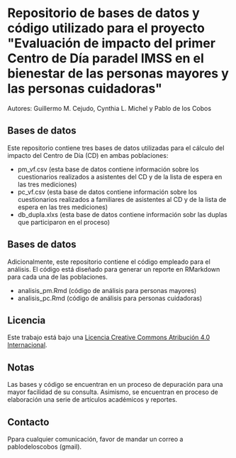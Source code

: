 # Repositorio de bases de datos y código utilizado para el proyecto "Evaluación de impacto del primer Centro de Día paradel IMSS en el bienestar de las personas mayores y las personas cuidadoras"

Autores: Guillermo M. Cejudo, Cynthia L. Michel y Pablo de los Cobos

## Bases de datos
Este repositorio contiene tres bases de datos utilizadas para el cálculo del impacto del Centro de Día (CD) en ambas poblaciones:

- pm_vf.csv (esta base de datos contiene información sobre los cuestionarios realizados a asistentes del CD y de la lista de espera en las tres mediciones)
- pc_vf.csv (esta base de datos contiene información sobre los cuestionarios realizados a familiares de asistentes al CD y de la lista de espera en las tres mediciones)
- db_dupla.xlxs (esta base de datos contiene información sobr las duplas que participaron en el proceso)

## Bases de datos
Adicionalmente, este repositorio contiene el código empleado para el análisis. El código está diseñado para generar un reporte en RMarkdown para cada una de las poblaciones.
- analisis_pm.Rmd (código de análisis para personas mayores)
- analisis_pc.Rmd (código de análisis para personas cuidadoras)

## Licencia
Este trabajo está bajo una [Licencia Creative Commons Atribución 4.0 Internacional](https://creativecommons.org/licenses/by/4.0/).

## Notas
Las bases y código se encuentran en un proceso de depuración para una mayor facilidad de su consulta.
Asimismo, se encuentran en proceso de elaboración una serie de artículos académicos y reportes.

## Contacto
Ppara cualquier comunicación, favor de mandar un correo a pablodeloscobos (gmail). 
